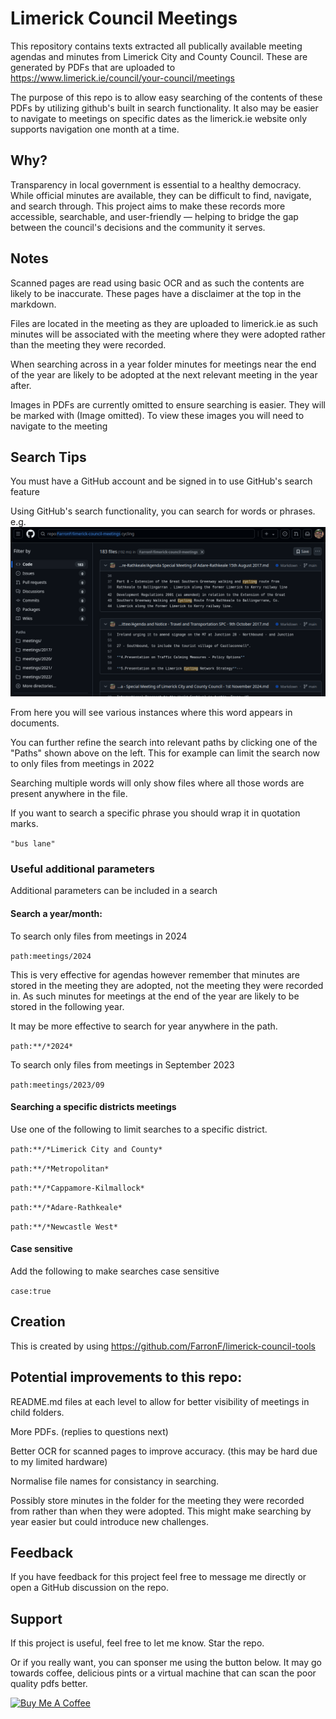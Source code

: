 # Limerick Council Meetings

This repository contains texts extracted all publically available meeting agendas and minutes from Limerick City and County Council. These are generated by PDFs that are uploaded to https://www.limerick.ie/council/your-council/meetings

The purpose of this repo is to allow easy searching of the contents of these PDFs by utilizing github's built in search functionality. It also may be easier to navigate to meetings on specific dates as the limerick.ie website only supports navigation one month at a time.

## Why?
Transparency in local government is essential to a healthy democracy. While official minutes are available, they can be difficult to find, navigate, and search through. This project aims to make these records more accessible, searchable, and user-friendly — helping to bridge the gap between the council's decisions and the community it serves.

## Notes
Scanned pages are read using basic OCR and as such the contents are likely to be inaccurate. These pages have a disclaimer at the top in the markdown.

Files are located in the meeting as they are uploaded to limerick.ie as such minutes will be associated with the meeting where they were adopted rather than the meeting they were recorded. 

When searching across in a year folder minutes for meetings near the end of the year are likely to be adopted at the next relevant meeting in the year after.

Images in PDFs are currently omitted to ensure searching is easier. They will be marked with (Image omitted). To view these images you will need to navigate to the meeting 

## Search Tips
You must have a GitHub account and be signed in to use GitHub's search feature

Using GitHub's search functionality, you can search for words or phrases. e.g.
![example](screenshots/image.png)

From here you will see various instances where this word appears in documents.

You can further refine the search into relevant paths by clicking one of the "Paths" shown above on the left. This for example can limit the search now to only files from meetings in 2022 

Searching multiple words will only show files where all those words are present anywhere in the file.

If you want to search a specific phrase you should wrap it in quotation marks.

`"bus lane"`

### Useful additional parameters
Additional parameters can be included in a search
#### Search a year/month:
To search only files from meetings in 2024

`path:meetings/2024`

This is very effective for agendas however remember that minutes are stored in the meeting they are adopted, not the meeting they were recorded in. As such minutes for meetings at the end of the year are likely to be stored in the following year.

It may be more effective to search for year anywhere in the path.

`path:**/*2024*`

To search only files from meetings in September 2023

`path:meetings/2023/09`

#### Searching a specific districts meetings
Use one of the following to limit searches to a specific district.

`path:**/*Limerick City and County*`

`path:**/*Metropolitan*`

`path:**/*Cappamore-Kilmallock*`

`path:**/*Adare-Rathkeale*`

`path:**/*Newcastle West*`

#### Case sensitive
Add the following to make searches case sensitive

`case:true`

## Creation
This is created by using https://github.com/FarronF/limerick-council-tools

## Potential improvements to this repo:

README.md files at each level to allow for better visibility of meetings in child folders.

More PDFs. (replies to questions next)

Better OCR for scanned pages to improve accuracy. (this may be hard due to my limited hardware)

Normalise file names for consistancy in searching.

Possibly store minutes in the folder for the meeting they were recorded from rather than when they were adopted. This might make searching by year easier but could introduce new challenges.

## Feedback
If you have feedback for this project feel free to message me directly or open a GitHub discussion on the repo.

## Support
If this project is useful, feel free to let me know. Star the repo. 

Or if you really want, you can sponser me using the button below. It may go towards coffee, delicious pints or a virtual machine that can scan the poor quality pdfs better.

<a href="https://www.buymeacoffee.com/farronf" target="_blank"><img src="https://cdn.buymeacoffee.com/buttons/v2/arial-yellow.png" alt="Buy Me A Coffee" style="height: 60px !important;width: 217px !important;" ></a>

